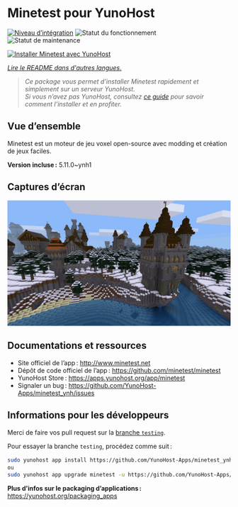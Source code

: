 <!--
Nota bene : ce README est automatiquement généré par <https://github.com/YunoHost/apps/tree/master/tools/readme_generator>
Il NE doit PAS être modifié à la main.
-->

# Minetest pour YunoHost

[![Niveau d’intégration](https://apps.yunohost.org/badge/integration/minetest)](https://ci-apps.yunohost.org/ci/apps/minetest/)
![Statut du fonctionnement](https://apps.yunohost.org/badge/state/minetest)
![Statut de maintenance](https://apps.yunohost.org/badge/maintained/minetest)

[![Installer Minetest avec YunoHost](https://install-app.yunohost.org/install-with-yunohost.svg)](https://install-app.yunohost.org/?app=minetest)

*[Lire le README dans d'autres langues.](./ALL_README.md)*

> *Ce package vous permet d’installer Minetest rapidement et simplement sur un serveur YunoHost.*  
> *Si vous n’avez pas YunoHost, consultez [ce guide](https://yunohost.org/install) pour savoir comment l’installer et en profiter.*

## Vue d’ensemble

Minetest est un moteur de jeu voxel open-source avec modding et création de jeux faciles.


**Version incluse :** 5.11.0~ynh1

## Captures d’écran

![Capture d’écran de Minetest](./doc/screenshots/screenshot.jpg)

## Documentations et ressources

- Site officiel de l’app : <http://www.minetest.net>
- Dépôt de code officiel de l’app : <https://github.com/minetest/minetest>
- YunoHost Store : <https://apps.yunohost.org/app/minetest>
- Signaler un bug : <https://github.com/YunoHost-Apps/minetest_ynh/issues>

## Informations pour les développeurs

Merci de faire vos pull request sur la [branche `testing`](https://github.com/YunoHost-Apps/minetest_ynh/tree/testing).

Pour essayer la branche `testing`, procédez comme suit :

```bash
sudo yunohost app install https://github.com/YunoHost-Apps/minetest_ynh/tree/testing --debug
ou
sudo yunohost app upgrade minetest -u https://github.com/YunoHost-Apps/minetest_ynh/tree/testing --debug
```

**Plus d’infos sur le packaging d’applications :** <https://yunohost.org/packaging_apps>
